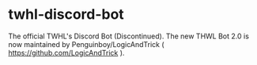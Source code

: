 # twhl-discord-bot
The official TWHL's Discord Bot (Discontinued).
The new THWL Bot 2.0 is now maintained by Penguinboy/LogicAndTrick ( https://github.com/LogicAndTrick ).

